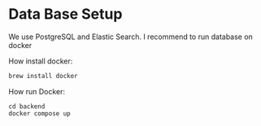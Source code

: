 # Data Base Setup

We use PostgreSQL and Elastic Search. I recommend to run database on docker

How install docker:

```ts
brew install docker
```

How run Docker:

```
cd backend
docker compose up
```